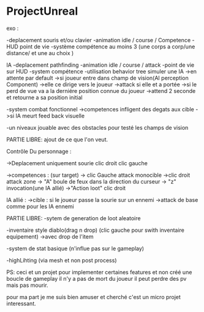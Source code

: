 # ProjectUnreal

exo :

-deplacement souris et/ou clavier
-animation idle / course / Competence 
-HUD point de vie
-système compétence au moins 3 (une corps a corp/une distance/ et une au choix )

IA
-deplacement pathfinding
-animation idle / course / attack
-point de vie sur HUD
-system compétence
-utilisation behavior tree simuler une IA
	->en attente par default
	->si joueur entre dans champ de vision(AI perception Component)
	->elle ce dirige vers le joueur 
	->attack si elle et a portée
	->si le perd de vue va a la derniére position connue du joueur 
	->attend 2 seconde et retourne a sa position initial
	
	
-system combat fonctionnel
	->competences infligent des degats aux cible
	->si IA meurt feed back visuelle
	
-un niveaux jouable avec des obstacles pour testé les champs de vision

PARTIE LIBRE:
ajout de ce que l'on veut.


Contrôle Du personnage :

->Deplacement uniquement sourie clic droit clic gauche

->competences :
	(sur target)
	-> clic Gauche attack monocible
	->clic droit attack zone 
	-> "A" boule de feux dans la direction du curseur
	-> "z" invocation(une IA allié)
	->"Action loot" clic droit

IA allié :
	->cible : si le joueur passe la sourie sur un ennemi
	->attack de base comme pour les IA ennemi
	


PARTIE LIBRE:
-sytem de generation de loot aleatoire 

-inventaire style diablo(drag n drop) (clic gauche pour swith inventaire equipement)
	->avec drop de l'item
	
-system de stat basique (n'influe pas sur le gameplay)

-highLihting (via mesh et non post process)


PS: 
ceci et un projet pour implementer certaines features et non créé une boucle de gameplay 
il n'y a pas de mort du joueur il peut perdre des pv mais pas mourir.

pour ma part je me suis bien amuser et cherché c'est un micro projet interessant.